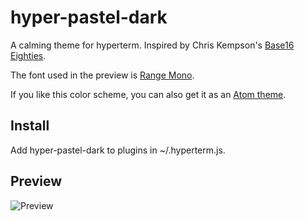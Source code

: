 # hyper-pastel-dark

A calming theme for hyperterm. Inspired by Chris Kempson's [Base16 Eighties](https://github.com/chriskempson/base16).

The font used in the preview is [Range Mono](https://www.myfonts.com/fonts/griffin-moore/range-mono/).

If you like this color scheme, you can also get it as an [Atom theme](https://github.com/MojoBandit/pastel-dark-syntax).

## Install

Add hyper-pastel-dark to plugins in ~/.hyperterm.js.

## Preview

![Preview](https://raw.githubusercontent.com/MojoBandit/hyper-pastel-dark/master/preview/variables.png "Preview")
